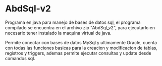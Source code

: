 # AbdSql-v2

Programa en java para manejo de bases de datos sql, el programa compilado
se encuentra en el archivo zip "AbdSql_v2", para ejecutarlo en necesario
tener instalado la maquina virtual de java.

Permite conectar con bases de datos MySql y ultimamente Oracle, cuenta con 
todas las funciones basicas para la creacion y modificacion de tablas, 
registros y triggers, ademas permite ejecutar consultas y update desde 
comandos sql.
